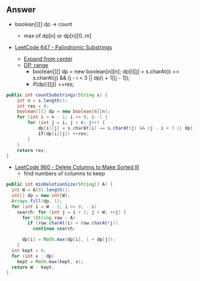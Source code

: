 
## Answer
- boolean[][] dp -> count
  - max of dp[n] or dp[n][0..m]

- [LeetCode 647 - Palindromic Substrings](https://leetcode.com/articles/palindromic-substrings/)
  - [Expand from center](https://leetcode.com/problems/palindromic-substrings/discuss/105689/Java-solution-8-lines-extendPalindrome)
  - [DP: range](https://leetcode.com/problems/palindromic-substrings/discuss/105707/Java-DP-solution-based-on-longest-palindromic-substring)
    - boolean[][] dp = new boolean[n][n]; dp[i][j] = s.charAt(i) == s.charAt(j) && (j - i < 3 || dp[i + 1][j - 1]);
    - if(dp[i][j]) ++res;
```Java
public int countSubstrings(String s) {
    int n = s.length();
    int res = 0;
    boolean[][] dp = new boolean[n][n];
    for (int i = n - 1; i >= 0; i--) {
        for (int j = i; j < n; j++) {
            dp[i][j] = s.charAt(i) == s.charAt(j) && (j - i < 3 || dp[i + 1][j - 1]);
            if(dp[i][j]) ++res;
        }
    }
    return res;
}
```
- [LeetCode 960 - Delete Columns to Make Sorted III](https://leetcode.com/articles/delete-columns-to-make-sorted-iii/)
  - find numbers of columns to keep
```java
public int minDeletionSize(String[] A) {
  int W = A[0].length();
  int[] dp = new int[W];
  Arrays.fill(dp, 1);
  for (int i = W - 2; i >= 0; --i)
    search: for (int j = i + 1; j < W; ++j) {
      for (String row : A)
        if (row.charAt(i) > row.charAt(j))
          continue search;

      dp[i] = Math.max(dp[i], 1 + dp[j]);
    }
  int kept = 0;
  for (int x : dp)
    kept = Math.max(kept, x);
  return W - kept;
}
```
